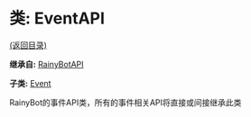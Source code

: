 # 类: EventAPI  
[(返回目录)](README.md)  
  
**继承自:** [RainyBotAPI](RainyBotAPI.md)  
  
**子类:** [Event](Event.md)  
  
RainyBot的事件API类，所有的事件相关API将直接或间接继承此类  
  

